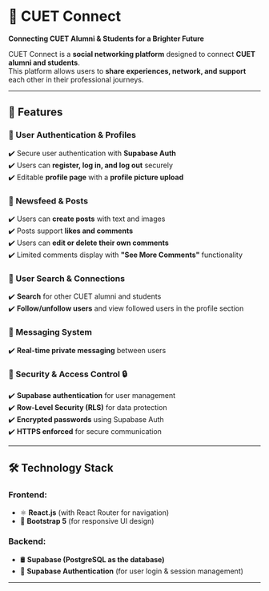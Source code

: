 # 🚀 CUET Connect  

**Connecting CUET Alumni & Students for a Brighter Future**  

CUET Connect is a **social networking platform** designed to connect **CUET alumni and students**.  
This platform allows users to **share experiences, network, and support** each other in their professional journeys.

---

## 📌 Features  

### 🔹 User Authentication & Profiles  
✔️ Secure user authentication with **Supabase Auth**  
✔️ Users can **register, log in, and log out** securely  
✔️ Editable **profile page** with a **profile picture upload**  

### 🔹 Newsfeed & Posts  
✔️ Users can **create posts** with text and images  
✔️ Posts support **likes and comments**  
✔️ Users can **edit or delete their own comments**  
✔️ Limited comments display with **"See More Comments"** functionality  

### 🔹 User Search & Connections  
✔️ **Search** for other CUET alumni and students  
✔️ **Follow/unfollow users** and view followed users in the profile section  

### 🔹 Messaging System  
✔️ **Real-time private messaging** between users  

### 🔹 Security & Access Control 🔒  
✔️ **Supabase authentication** for user management  
✔️ **Row-Level Security (RLS)** for data protection  
✔️ **Encrypted passwords** using Supabase Auth  
✔️ **HTTPS enforced** for secure communication  

---

## 🛠️ Technology Stack  

### **Frontend:**  
- ⚛️ **React.js** (with React Router for navigation)  
- 🎨 **Bootstrap 5** (for responsive UI design)  

### **Backend:**  
- 🛢️ **Supabase (PostgreSQL as the database)**  
- 🔑 **Supabase Authentication** (for user login & session management)  

---



